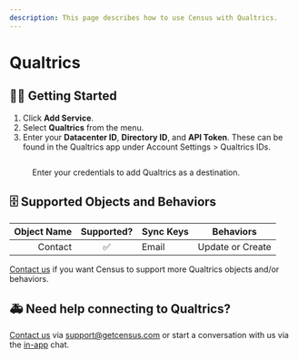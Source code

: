 ```yaml
---
description: This page describes how to use Census with Qualtrics.
---
```


# Qualtrics

## 🏃‍♀️ Getting Started

1. Click **Add Service**.
2. Select **Qualtrics** from the menu.
3. Enter your **Datacenter ID**, **Directory ID**, and **API Token**. These can be found in the Qualtrics app under Account Settings > Qualtrics IDs.

<figure><img src="../.gitbook/assets/Screenshot 2023-01-04 at 1.47.48 PM.png" alt=""><figcaption><p>Enter your credentials to add Qualtrics as a destination.</p></figcaption></figure>

## 🗄 Supported Objects and Behaviors

| **Object Name** | **Supported?** | **Sync Keys** | **Behaviors**    |
| --------------: | :------------: | --------------- | ---------------- |
|         Contact |        ✅       | Email           | Update or Create |

[Contact us](mailto:support@getcensus.com) if you want Census to support more Qualtrics objects and/or behaviors.

## 🚑 Need help connecting to Qualtrics?

[Contact us](mailto:support@getcensus.com) via support@getcensus.com or start a conversation with us via the [in-app](https://app.getcensus.com) chat.
